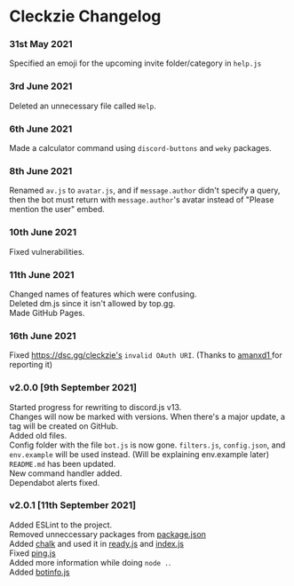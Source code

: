 # Cleckzie Changelog

###  31st May 2021 <br>

Specified an emoji for the upcoming invite folder/category in `help.js`

###  3rd June 2021 <br>

Deleted an unnecessary file called `Help`.

###   6th June 2021 <br>

Made a calculator command using `discord-buttons` and `weky` packages.

### 8th June 2021 <br>

Renamed `av.js` to `avatar.js`, and if `message.author` didn't specify a query, then the bot must return with `message.author`'s avatar instead of "Please mention the user" embed.

### 10th June 2021 <br>

Fixed vulnerabilities.

### 11th June 2021 <br>

Changed names of features which were confusing. <br>
Deleted dm.js since it isn't allowed by top.gg. <br>
Made GitHub Pages. <br>

### 16th June 2021

Fixed https://dsc.gg/cleckzie's `invalid OAuth URI`. (Thanks to <a href="https://github.com/amanxd1"> amanxd1 </a> for reporting it)


### v2.0.0 [9th September 2021]

Started progress for rewriting to discord.js v13. <br>
Changes will now be marked with versions. When there's a major update, a tag will be created on GitHub. <br>
Added old files. <br>
Config folder with the file `bot.js` is now gone. `filters.js`, `config.json`, and `env.example` will be used instead. (Will be explaining env.example later) <br>
`README.md` has been updated. <br>
New command handler added. <br>
Dependabot alerts fixed. <br>

### v2.0.1 [11th September 2021]
Added ESLint to the project. <br>
Removed unneccessary packages from [package.json](https://github.com/spreehertz/cleckzie/blob/master/package.json) <br>
Added [chalk](https://npmjs.org/chalk) and used it in [ready.js](https://github.com/spreehertz/cleckzie/blob/master/events/ready.js) and [index.js](https://github.com/spreehertz/cleckzie/blob/master/index.js) <br>
Fixed [ping.js](https://github.com/spreehertz/cleckzie/blob/master/commands/info/ping.js) <br>
Added more information while doing `node .`. <br>
Added [botinfo.js](https://github.com/spreehertz/cleckzie/blob/master/SlashCommands/info/botinfo.js) 

